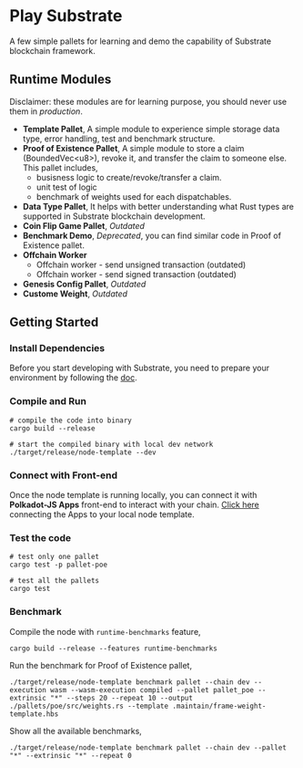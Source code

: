 # Play Substrate

A few simple pallets for learning and demo the capability of Substrate blockchain framework.

## Runtime Modules

Disclaimer: these modules are for learning purpose, you should never use them in *production*.

- **Template Pallet**, A simple module to experience simple storage data type, error handling, test and benchmark structure.
- **Proof of Existence Pallet**, A simple module to store a claim (BoundedVec\<u8\>), revoke it, and transfer the claim to someone else. This pallet includes,
  - busisness logic to create/revoke/transfer a claim.
  - unit test of logic
  - benchmark of weights used for each dispatchables.
- **Data Type Pallet**, It helps with better understanding what Rust types are supported in Substrate blockchain development.
- **Coin Flip Game Pallet**, *Outdated*
- **Benchmark Demo**, *Deprecated*, you can find similar code in Proof of Existence pallet.
- **Offchain Worker**
  - Offchain worker - send unsigned transaction (outdated)
  - Offchain worker - send signed transaction (outdated)
- **Genesis Config Pallet**, *Outdated*
- **Custome Weight**, *Outdated*

## Getting Started

### Install Dependencies

Before you start developing with Substrate, you need to prepare your environment by following the [doc](https://docs.substrate.io/main-docs/install/).

### Compile and Run

```shell
# compile the code into binary
cargo build --release

# start the compiled binary with local dev network
./target/release/node-template --dev
```
### Connect with Front-end

Once the node template is running locally, you can connect it with **Polkadot-JS Apps** front-end
to interact with your chain. [Click
here](https://polkadot.js.org/apps/#/explorer?rpc=ws://localhost:9944) connecting the Apps to your
local node template.

### Test the code

```shell
# test only one pallet
cargo test -p pallet-poe

# test all the pallets
cargo test
```

### Benchmark

Compile the node with `runtime-benchmarks` feature,
```shell
cargo build --release --features runtime-benchmarks
```

Run the benchmark for Proof of Existence pallet,
```shell
./target/release/node-template benchmark pallet --chain dev --execution wasm --wasm-execution compiled --pallet pallet_poe --extrinsic "*" --steps 20 --repeat 10 --output ./pallets/poe/src/weights.rs --template .maintain/frame-weight-template.hbs
```

Show all the available benchmarks,
```shell
./target/release/node-template benchmark pallet --chain dev --pallet "*" --extrinsic "*" --repeat 0
```
